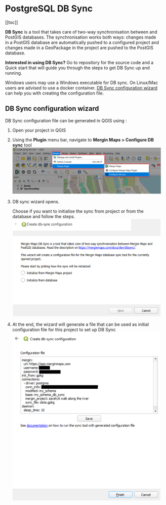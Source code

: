 # PostgreSQL DB Sync
[[toc]]

**DB Sync** is a tool that takes care of two-way synchronisation between <MainPlatformNameLink /> and PostGIS databases. The synchronisation works both ways: changes made in a PostGIS database are automatically pushed to a configured <MainPlatformName /> project and changes made in a GeoPackage in the <MainPlatformName /> project are pushed to the PostGIS database.

<YouTube id="4mWcaKs9jkw" />

**Interested in using DB Sync?** Go to <GitHubRepo id="MerginMaps/db-sync" /> repository for the source code and a Quick start that will guide you through the steps to get DB Sync up and running. 

Windows users may use a Windows executable for DB sync. On Linux/Mac users are advised to use a docker container. [DB Sync configuration wizard](#db-sync-configuration-wizard) can help you with creating the configuration file.


## DB Sync configuration wizard
<SinceBadge type="Plugin" version="2023.4" />

DB Sync configuration file can be generated in QGIS using <QGISPluginName />:
1. Open your <MainPlatformName /> project in QGIS
2. Using the **Plugin** menu bar, navigate to **Mergin Maps > Configure DB sync** tool 
   ![DB Sync configuration wizard in QGIS](./db-sync-wizard.jpg "DB Sync configuration wizard in QGIS")

3. DB sync wizard opens. 

   Choose if you want to initialise the sync from <MainPlatformName /> project or from the database and follow the steps.
   ![DB Sync configuration options](./db-sync-wizard-options.jpg "DB Sync configuration wizard options")

4. At the end, the wizard will generate a file that can be used as initial configuration file for this project to set up DB Sync
   ![DB Sync configuration file](./db-sync-wizard-save-file.jpg "DB Sync configuration file")
